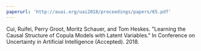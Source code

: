 ```yaml
---
paperurl: 'http://auai.org/uai2018/proceedings/papers/65.pdf'
---
```

Cui, Ruifei, Perry Groot, Moritz Schauer, and Tom Heskes. "Learning the Causal Structure of Copula Models with Latent Variables." In Conference on Uncertainty in Artificial Intelligence (Accepted). 2018.
